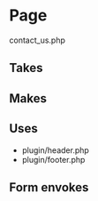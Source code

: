 # Page
contact_us.php
## Takes

## Makes

## Uses
* plugin/header.php
* plugin/footer.php
## Form envokes
